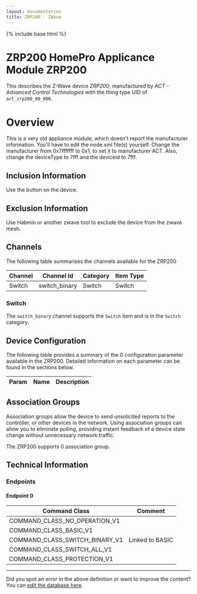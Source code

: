 ```yaml
---
layout: documentation
title: ZRP200 - ZWave
---
```


{% include base.html %}

# ZRP200 HomePro Applicance Module ZRP200
This describes the Z-Wave device *ZRP200*, manufactured by *ACT - Advanced Control Technologies* with the thing type UID of ```act_zrp200_00_000```.

# Overview
This is a very old appliance module, which doesn't report the manufacturer information. You'll have to edit the node.xml file(s) yourself. Change the manufacturer from 0x7fffffff to 0x1, to set it to manufacturer ACT. Also, change the deviceType to 7fff and the deviceid to 7fff.

## Inclusion Information
Use the button on the device.

## Exclusion Information
Use Habmin or another zwave tool to exclude the device from the zwave mesh.

## Channels
The following table summarises the channels available for the ZRP200

| Channel | Channel Id | Category | Item Type |
|---------|------------|----------|-----------|
| Switch | switch_binary | Switch | Switch | 

### Switch
The ```switch_binary``` channel supports the ```Switch``` item and is in the ```Switch``` category.



## Device Configuration
The following table provides a summary of the 0 configuration parameter available in the ZRP200.
Detailed information on each parameter can be found in the sections below.

| Param | Name  | Description |
|-------|-------|-------------|

## Association Groups
Association groups allow the device to send unsolicited reports to the controller, or other devices in the network. Using association groups can allow you to eliminate polling, providing instant feedback of a device state change without unnecessary network traffic.

The ZRP200 supports 0 association group.

## Technical Information

### Endpoints

#### Endpoint 0

| Command Class | Comment |
|---------------|---------|
| COMMAND_CLASS_NO_OPERATION_V1| |
| COMMAND_CLASS_BASIC_V1| |
| COMMAND_CLASS_SWITCH_BINARY_V1| Linked to BASIC|
| COMMAND_CLASS_SWITCH_ALL_V1| |
| COMMAND_CLASS_PROTECTION_V1| |

---

Did you spot an error in the above definition or want to improve the content?
You can [edit the database here](http://www.cd-jackson.com/index.php/zwave/zwave-device-database/zwave-device-list/devicesummary/360).
